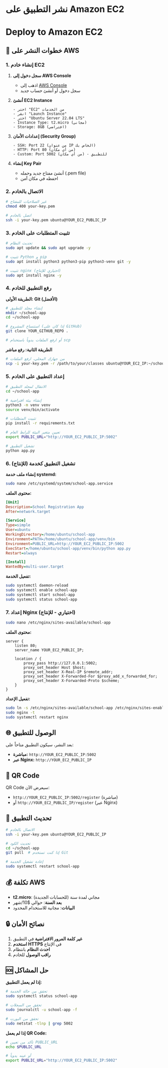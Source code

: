 # نشر التطبيق على Amazon EC2
# Deploy to Amazon EC2

## 🚀 خطوات النشر على AWS

### 1. إنشاء خادم EC2

1. **سجل دخول إلى AWS Console**
   - اذهب إلى [AWS Console](https://aws.amazon.com/console/)
   - سجل دخول أو أنشئ حساب جديد

2. **أنشئ EC2 Instance**
   ```
   - اختر "EC2" من الخدمات
   - انقر "Launch Instance"
   - اختر "Ubuntu Server 22.04 LTS"
   - Instance Type: t2.micro (مجاني)
   - Storage: 8GB (افتراضي)
   ```

3. **إعدادات الأمان (Security Group)**
   ```
   - SSH: Port 22 (من عنوان IP الخاص بك)
   - HTTP: Port 80 (من أي مكان)
   - Custom: Port 5002 (من أي مكان) - للتطبيق
   ```

4. **إنشاء Key Pair**
   - أنشئ مفتاح جديد وحمله (.pem file)
   - احفظه في مكان آمن

### 2. الاتصال بالخادم

```bash
# غير الصلاحيات للمفتاح
chmod 400 your-key.pem

# اتصل بالخادم
ssh -i your-key.pem ubuntu@YOUR_EC2_PUBLIC_IP
```

### 3. تثبيت المتطلبات على الخادم

```bash
# تحديث النظام
sudo apt update && sudo apt upgrade -y

# تثبيت Python و pip
sudo apt install python3 python3-pip python3-venv git -y

# تثبيت nginx (اختياري للإنتاج)
sudo apt install nginx -y
```

### 4. رفع التطبيق للخادم

**الطريقة الأولى: Git (الأفضل)**
```bash
# إنشاء مجلد للتطبيق
mkdir ~/school-app
cd ~/school-app

# استنساخ المشروع (إذا كان على GitHub)
git clone YOUR_GITHUB_REPO .

# أو ارفع الملفات يدوياً باستخدام scp
```

**الطريقة الثانية: رفع مباشر**
```bash
# من جهازك المحلي، ارفع الملفات
scp -i your-key.pem -r /path/to/your/classes ubuntu@YOUR_EC2_IP:~/school-app/
```

### 5. إعداد التطبيق على الخادم

```bash
# الانتقال لمجلد التطبيق
cd ~/school-app

# إنشاء بيئة افتراضية
python3 -m venv venv
source venv/bin/activate

# تثبيت المتطلبات
pip install -r requirements.txt

# تعيين متغير البيئة للرابط العام
export PUBLIC_URL="http://YOUR_EC2_PUBLIC_IP:5002"

# تشغيل التطبيق
python app.py
```

### 6. تشغيل التطبيق كخدمة (للإنتاج)

**إنشاء ملف خدمة systemd:**

```bash
sudo nano /etc/systemd/system/school-app.service
```

**محتوى الملف:**
```ini
[Unit]
Description=School Registration App
After=network.target

[Service]
Type=simple
User=ubuntu
WorkingDirectory=/home/ubuntu/school-app
Environment=PATH=/home/ubuntu/school-app/venv/bin
Environment=PUBLIC_URL=http://YOUR_EC2_PUBLIC_IP:5002
ExecStart=/home/ubuntu/school-app/venv/bin/python app.py
Restart=always

[Install]
WantedBy=multi-user.target
```

**تفعيل الخدمة:**
```bash
sudo systemctl daemon-reload
sudo systemctl enable school-app
sudo systemctl start school-app
sudo systemctl status school-app
```

### 7. إعداد Nginx (اختياري - للإنتاج)

```bash
sudo nano /etc/nginx/sites-available/school-app
```

**محتوى الملف:**
```nginx
server {
    listen 80;
    server_name YOUR_EC2_PUBLIC_IP;

    location / {
        proxy_pass http://127.0.0.1:5002;
        proxy_set_header Host $host;
        proxy_set_header X-Real-IP $remote_addr;
        proxy_set_header X-Forwarded-For $proxy_add_x_forwarded_for;
        proxy_set_header X-Forwarded-Proto $scheme;
    }
}
```

**تفعيل الإعداد:**
```bash
sudo ln -s /etc/nginx/sites-available/school-app /etc/nginx/sites-enabled/
sudo nginx -t
sudo systemctl restart nginx
```

## 🌐 الوصول للتطبيق

بعد النشر، سيكون التطبيق متاحاً على:

- **مباشرة:** `http://YOUR_EC2_PUBLIC_IP:5002`
- **عبر Nginx:** `http://YOUR_EC2_PUBLIC_IP`

## 📱 QR Code

QR Code سيعرض الآن:
- `http://YOUR_EC2_PUBLIC_IP:5002/register` (مباشرة)
- أو `http://YOUR_EC2_PUBLIC_IP/register` (عبر Nginx)

## 🔧 تحديث التطبيق

```bash
# الاتصال بالخادم
ssh -i your-key.pem ubuntu@YOUR_EC2_PUBLIC_IP

# تحديث الكود
cd ~/school-app
git pull  # إذا كنت تستخدم Git

# إعادة تشغيل الخدمة
sudo systemctl restart school-app
```

## 💰 تكلفة AWS

- **t2.micro**: مجاني لمدة سنة (للحسابات الجديدة)
- **بعد السنة**: حوالي $10/شهر
- **البيانات**: مجانية للاستخدام المحدود

## 🔒 نصائح الأمان

1. **غير كلمة المرور الافتراضية** في التطبيق
2. **استخدم HTTPS** في الإنتاج
3. **احدث النظام** بانتظام
4. **راقب الوصول** للخادم

## 🆘 حل المشاكل

**إذا لم يعمل التطبيق:**
```bash
# تحقق من حالة الخدمة
sudo systemctl status school-app

# تحقق من السجلات
sudo journalctl -u school-app -f

# تحقق من البورت
sudo netstat -tlnp | grep 5002
```

**إذا لم يعمل QR Code:**
```bash
# تأكد من تعيين PUBLIC_URL
echo $PUBLIC_URL

# أو عينه يدوياً
export PUBLIC_URL="http://YOUR_EC2_PUBLIC_IP:5002"
```

